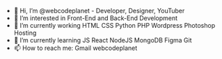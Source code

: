 - 👋 Hi, I’m @webcodeplanet - Developer, Designer, YouTuber
- 👀 I’m interested in Front-End and Back-End Development
- 🌱 I’m currently working HTML CSS Python PHP Wordpress Photoshop Hosting
- 🌱 I’m currently learning JS React NodeJS MongoDB Figma Git 
- 📫 How to reach me: Gmail webcodeplanet 
